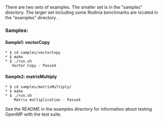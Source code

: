 
There are two sets of examples.  The smaller set is in the "samples" directory.   The larger set including some Rodinia benchmarks are located in the "examples" directory .

### Samples: 

#### Sample1: vectorCopy
```
* $ cd samples/vectorCopy
* $ make
* $ ./run.sh
   Vector Copy - Passed
```

#### Sample2: matrixMultiply
```
* $ cd samples/matrixMultiply/
* $ make
* $ ./run.sh
    Matrix multiplication - Passed
```
 
See the README in the examples directory for information about testing OpenMP with the test suite. 
